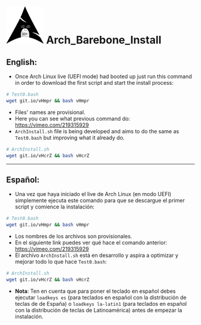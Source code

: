 # ![Proyect Logo](logo.png) Arch_Barebone_Install

## English:
- Once Arch Linux live (UEFI mode) had booted up just run this command in order to download the first script and start the install process: 
```bash
# Test0.bash
wget git.io/vHmpr && bash vHmpr
```
- Files' names are provisional.
- Here you can see what previous command do: https://vimeo.com/219315929
- `ArchInstall.sh` file is being developed and aims to do the same as `Test0.bash` but improving what it already do.
```bash
# ArchInstall.sh
wget git.io/vHcrZ && bash vHcrZ
```
---

## Español:
- Una vez que haya iniciado el live de Arch Linux (en modo UEFI) simplemente ejecuta este comando para que se descargue el primer script y comience la instalación:
```bash
# Test0.bash
wget git.io/vHmpr && bash vHmpr
```
- Los nombres de los archivos son provisionales.
- En el siguiente link puedes ver qué hace el comando anterior: https://vimeo.com/219315929
- El archivo `ArchInstall.sh` está en desarrollo y aspira a optimizar y mejorar todo lo que hace `Test0.bash`:
```bash
# ArchInstall.sh
wget git.io/vHcrZ && bash vHcrZ
```

- **Nota**: Ten en cuenta que para poner el teclado en español debes ejecutar `loadkeys es` (para teclados en español con la distribución de teclas de de España) o `loadkeys la-latin1` (para teclados en español con la distribución de teclas de Latinoamérica) antes de empezar la instalación.
